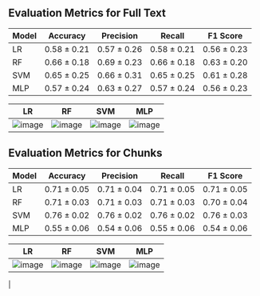 ## Evaluation Metrics for Full Text

| Model     | Accuracy  | Precision | Recall    | F1 Score     |
|-----------|---------- |-----------|--------   |----------    |
|    LR     |0.58 ± 0.21|0.57 ± 0.26|0.58 ± 0.21|0.56 ± 0.23 |
|    RF     |0.66 ± 0.18|0.69 ± 0.23|0.66 ± 0.18|0.63 ± 0.20|
|    SVM    | 0.65 ± 0.25|0.66 ± 0.31|0.65 ± 0.25|0.61 ± 0.28|
|    MLP    |0.57 ± 0.24          |0.63 ± 0.27           |0.57 ± 0.24        |0.56 ± 0.23          |

|   LR   |   RF   |  SVM  |  MLP  |
|--------|--------|-------|-------|
|![image](https://github.com/user-attachments/assets/47fe40b1-7977-4a70-a602-b6a4c1773a41)|![image](https://github.com/user-attachments/assets/acfae357-43ff-4443-88c1-bae16bb1bc54)|![image](https://github.com/user-attachments/assets/932e1729-f8db-4ccc-98c8-0f15e7f5b6ae)|![image](https://github.com/user-attachments/assets/a12316d5-51c3-48ef-9494-6e25c7a1db0f)|




## Evaluation Metrics for Chunks

| Model     | Accuracy | Precision | Recall | F1 Score |
|-----------|----------|-----------|--------|----------|
|    LR     |0.71 ± 0.05|0.71 ± 0.04|0.71 ± 0.05|0.71 ± 0.05|
|    RF     | 0.71 ± 0.03| 0.71 ± 0.03| 0.71 ± 0.03| 0.70 ± 0.04|
|    SVM    |0.76 ± 0.02|0.76 ± 0.02|0.76 ± 0.02|0.76 ± 0.03|
|    MLP    |0.55 ± 0.06          |0.54 ± 0.06           |0.55 ± 0.06        |0.54 ± 0.06          |

|   LR   |   RF   |  SVM  |  MLP  |
|--------|--------|-------|-------|
|![image](https://github.com/user-attachments/assets/3e8d9a2d-f25a-4227-8038-d5dfd3feeace)|![image](https://github.com/user-attachments/assets/d406fab9-6c5b-4d3b-87f6-db94b6bc185d)|![image](https://github.com/user-attachments/assets/945acf16-0338-468f-8099-0a42466eab3e)|![image](https://github.com/user-attachments/assets/356111ef-0aa7-450f-a71d-038328e2065e)
|
